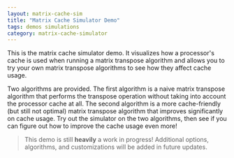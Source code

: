 ```yaml
---
layout: matrix-cache-sim
title: "Matrix Cache Simulator Demo"
tags: demos simulations
category: matrix-cache-simulator
---
```

This is the matrix cache simulator demo. It visualizes how a processor's cache
is used when running a matrix transpose algorithm and allows you to try your
own matrix transpose algorithms to see how they affect cache usage.

Two algorithms are provided. The first algorithm is a naive matrix transpose
algorithm that performs the transpose operation without taking into account
the processor cache at all. The second algorithm is a more cache-friendly (but
still not optimal) matrix transpose algorithm that improves significantly on
cache usage. Try out the simulator on the two algorithms, then see if you can
figure out how to improve the cache usage even more!

> This demo is still **heavily** a work in progress! Additional options,
> algorithms, and customizations will be added in future updates.

